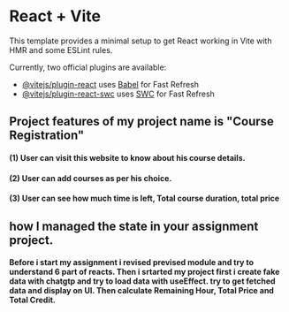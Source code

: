 # React + Vite

This template provides a minimal setup to get React working in Vite with HMR and some ESLint rules.

Currently, two official plugins are available:

- [@vitejs/plugin-react](https://github.com/vitejs/vite-plugin-react/blob/main/packages/plugin-react/README.md) uses [Babel](https://babeljs.io/) for Fast Refresh
- [@vitejs/plugin-react-swc](https://github.com/vitejs/vite-plugin-react-swc) uses [SWC](https://swc.rs/) for Fast Refresh
## Project features of my project name is "Course Registration"
#### (1) User can visit this website to know about his course details.
#### (2) User can add courses as per his choice.
#### (3) User can see how much time is left, Total course duration, total price

## how I managed the state in your assignment project.
#### Before i start my assignment i revised prevised module and try to understand 6 part of reacts. Then i srtarted my project first i create fake data with chatgtp and try to load data with useEffect. try to get fetched data and display on UI. Then calculate Remaining Hour, Total Price and Total Credit.
